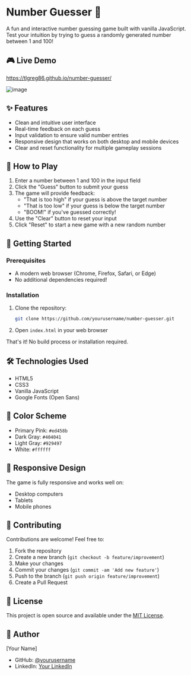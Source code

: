 # Number Guesser 🎲

A fun and interactive number guessing game built with vanilla JavaScript. Test your intuition by trying to guess a randomly generated number between 1 and 100!

## 🎮 Live Demo

https://tlgreg86.github.io/number-guesser/

![image](https://github.com/user-attachments/assets/05e973f2-0c6c-4294-ab9f-ca4916a323b4)

## ✨ Features

- Clean and intuitive user interface
- Real-time feedback on each guess
- Input validation to ensure valid number entries
- Responsive design that works on both desktop and mobile devices
- Clear and reset functionality for multiple gameplay sessions

## 🎯 How to Play

1. Enter a number between 1 and 100 in the input field
2. Click the "Guess" button to submit your guess
3. The game will provide feedback:
   - "That is too high" if your guess is above the target number
   - "That is too low" if your guess is below the target number
   - "BOOM!" if you've guessed correctly!
4. Use the "Clear" button to reset your input
5. Click "Reset" to start a new game with a new random number

## 🚀 Getting Started

### Prerequisites

- A modern web browser (Chrome, Firefox, Safari, or Edge)
- No additional dependencies required!

### Installation

1. Clone the repository:
   ```bash
   git clone https://github.com/yourusername/number-guesser.git
   ```

2. Open `index.html` in your web browser

That's it! No build process or installation required.

## 🛠️ Technologies Used

- HTML5
- CSS3
- Vanilla JavaScript
- Google Fonts (Open Sans)

## 🎨 Color Scheme

- Primary Pink: `#ed458b`
- Dark Gray: `#404041`
- Light Gray: `#929497`
- White: `#ffffff`

## 📱 Responsive Design

The game is fully responsive and works well on:
- Desktop computers
- Tablets
- Mobile phones

## 🤝 Contributing

Contributions are welcome! Feel free to:
1. Fork the repository
2. Create a new branch (`git checkout -b feature/improvement`)
3. Make your changes
4. Commit your changes (`git commit -am 'Add new feature'`)
5. Push to the branch (`git push origin feature/improvement`)
6. Create a Pull Request

## 📝 License

This project is open source and available under the [MIT License](LICENSE).

## 👤 Author

[Your Name]
- GitHub: [@yourusername](https://github.com/yourusername)
- LinkedIn: [Your LinkedIn](https://linkedin.com/in/yourprofile)
